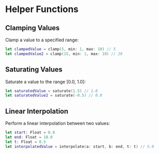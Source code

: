 # Helper Functions

## Clamping Values

Clamp a value to a specified range:

```swift
let clampedValue = clamp(5, min: 1, max: 10) // 5
let clampedValue2 = clamp(15, min: 1, max: 10) // 10
```

## Saturating Values

Saturate a value to the range [0.0, 1.0]:

```swift
let saturatedValue = saturate(1.5) // 1.0
let saturatedValue2 = saturate(-0.5) // 0.0
```

## Linear Interpolation

Perform a linear interpolation between two values:

```swift
let start: Float = 0.0
let end: Float = 10.0
let t: Float = 0.5
let interpolatedValue = interpolate(a: start, b: end, t: t) // 5.0
```
